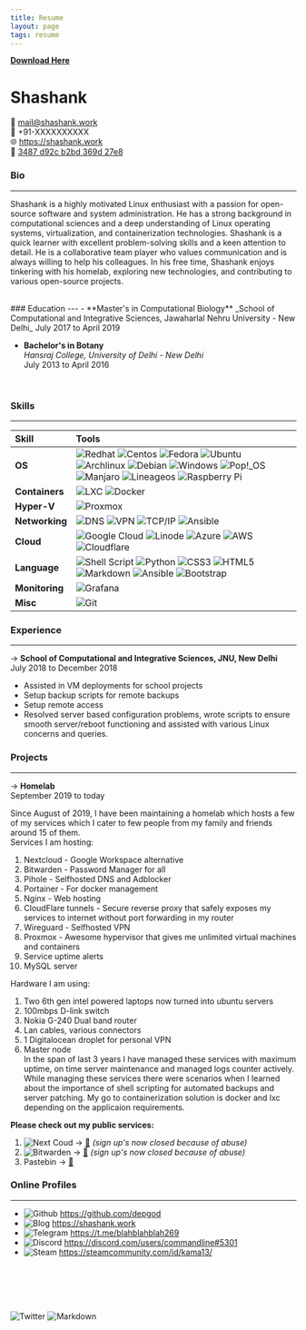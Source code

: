 ```yaml
---
title: Resume
layout: page
tags: resume
---
```

[**Download Here**](https://drive.google.com/file/d/1kEr9xcosC3RM_AnBMLm8gKI7O0a0DzBO/view?usp=share_link)
# Shashank
📧 mail@shashank.work  
📱 +91-XXXXXXXXXX  
🌐 https://shashank.work  
🔑 [3487 d92c b2bd 369d 27e8](https://keys.openpgp.org/vks/v1/by-fingerprint/C140A4EC3B6516385A0F3487D92CB2DB369D27E8)  
  

### Bio  
---

Shashank is a highly motivated Linux enthusiast with a passion for open-source software and system administration. He has a strong background in computational sciences and a deep understanding of Linux operating systems, virtualization, and containerization technologies. Shashank is a quick learner with excellent problem-solving skills and a keen attention to detail. He is a collaborative team player who values communication and is always willing to help his colleagues. In his free time, Shashank enjoys tinkering with his homelab, exploring new technologies, and contributing to various open-source projects.  

<br/>
### Education  
---
- **Master's in Computational Biology**  
	_School of Computational and Integrative Sciences, Jawaharlal Nehru University - New Delhi_  
	July 2017 to April 2019  
  
* **Bachelor's in Botany**  
	_Hansraj College, University of Delhi - New Delhi_  
	July 2013 to April 2016  
  
<br/>

### Skills  
---

| Skill | Tools |
| :--- | :--- |
| **OS** | ![Redhat](https://img.shields.io/badge/Red%20Hat-EE0000?style=for-the-badge&logo=redhat&logoColor=white) ![Centos](https://img.shields.io/badge/Cent%20OS-262577?style=for-the-badge&logo=CentOS&logoColor=white) ![Fedora](https://img.shields.io/badge/Fedora-294172?style=for-the-badge&logo=fedora&logoColor=white) ![Ubuntu](https://img.shields.io/badge/Ubuntu-E95420?style=for-the-badge&logo=ubuntu&logoColor=white) ![Archlinux](https://img.shields.io/badge/Arch_Linux-1793D1?style=for-the-badge&logo=arch-linux&logoColor=white) ![Debian](https://img.shields.io/badge/Debian-A81D33?style=for-the-badge&logo=debian&logoColor=white) ![Windows](https://img.shields.io/badge/Windows-0078D6?style=for-the-badge&logo=windows&logoColor=white) ![Pop!\_OS](https://img.shields.io/badge/Pop!_OS-48B9C7?style=for-the-badge&logo=Pop!_OS&logoColor=white) ![Manjaro](https://img.shields.io/badge/Manjaro-35BF5C?style=for-the-badge&logo=Manjaro&logoColor=white) ![Lineageos](https://img.shields.io/badge/lineageos-167C80?style=for-the-badge&logo=lineageos&logoColor=white) ![Raspberry Pi](https://img.shields.io/badge/-RaspberryPi-C51A4A?style=for-the-badge&logo=Raspberry-Pi) |     
| **Containers** | ![LXC](https://img.shields.io/badge/LXC-100000?style=for-the-badge&logo=LXC&logoColor=white&labelColor=F15CD1&color=FEAF62) ![Docker](https://img.shields.io/badge/docker-%230db7ed.svg?style=for-the-badge&logo=docker&logoColor=white) |  
| **Hyper-V** | ![Proxmox](https://img.shields.io/badge/Proxmox-100000?style=for-the-badge&logo=LXC&logoColor=white&labelColor=F15CD1&color=FE4D01) |
| **Networking** | ![DNS](https://img.shields.io/badge/DNS-100000?style=for-the-badge&logo=DNS&logoColor=white&labelColor=black&color=189DF4) ![VPN](https://img.shields.io/badge/VPN-100000?style=for-the-badge&logo=VPN&logoColor=white&labelColor=black&color=FF0101) ![TCP/IP](https://img.shields.io/badge/TCP/IP-100000?style=for-the-badge&logo=VPN&logoColor=white&labelColor=black&color=F500C9) ![Ansible](https://img.shields.io/badge/ansible-%231A1918.svg?style=for-the-badge&logo=ansible&logoColor=white) |  
| **Cloud** | ![Google Cloud](https://img.shields.io/badge/GoogleCloud-%234285F4.svg?style=for-the-badge&logo=google-cloud&logoColor=white) ![Linode](https://img.shields.io/badge/linode-00A95C?style=for-the-badge&logo=linode&logoColor=white) ![Azure](https://img.shields.io/badge/azure-%230072C6.svg?style=for-the-badge&logo=microsoftazure&logoColor=white) ![AWS](https://img.shields.io/badge/AWS-%23FF9900.svg?style=for-the-badge&logo=amazon-aws&logoColor=white) ![Cloudflare](https://img.shields.io/badge/Cloudflare-F38020?style=for-the-badge&logo=Cloudflare&logoColor=white) |   
| **Language** | ![Shell Script](https://img.shields.io/badge/shell_script-%23121011.svg?style=for-the-badge&logo=gnu-bash&logoColor=white) ![Python](https://img.shields.io/badge/python-3670A0?style=for-the-badge&logo=python&logoColor=ffdd54) ![CSS3](https://img.shields.io/badge/css3-%231572B6.svg?style=for-the-badge&logo=css3&logoColor=white) ![HTML5](https://img.shields.io/badge/html5-%23E34F26.svg?style=for-the-badge&logo=html5&logoColor=white) ![Markdown](https://img.shields.io/badge/markdown-%23000000.svg?style=for-the-badge&logo=markdown&logoColor=white) ![Ansible](https://img.shields.io/badge/ansible-%231A1918.svg?style=for-the-badge&logo=ansible&logoColor=white) ![Bootstrap](https://img.shields.io/badge/bootstrap-%23563D7C.svg?style=for-the-badge&logo=bootstrap&logoColor=white) |  
| **Monitoring** | ![Grafana](https://img.shields.io/badge/grafana-%23F46800.svg?style=for-the-badge&logo=grafana&logoColor=white) |  
| **Misc** | ![Git](https://img.shields.io/badge/GIT-E44C30?style=for-the-badge&logo=git&logoColor=white) |  


### Experience  
---
-> **School of Computational and Integrative Sciences, JNU, New Delhi**  
  July 2018 to December 2018  
  * Assisted in VM deployments for school projects  
  * Setup backup scripts for remote backups  
  * Setup remote access  
  * Resolved server based configuration problems, wrote scripts to ensure smooth server/reboot functioning and assisted with various Linux concerns and queries.  

### Projects  
---
-> **Homelab**  
  September 2019 to today  

  Since August of 2019, I have been maintaining a homelab which hosts a few of my services which I cater to few people from my family and friends around 15 of them.  
  Services I am hosting:  
  1. Nextcloud - Google Workspace alternative  
  2. Bitwarden - Password Manager for all  
  3. Pihole - Selfhosted DNS and Adblocker  
  4. Portainer - For docker management  
  5. Nginx - Web hosting  
  6. CloudFlare tunnels - Secure reverse proxy that safely exposes my services to internet without port forwarding in my router  
  7. Wireguard - Selfhosted VPN  
  8. Proxmox - Awesome hypervisor that gives me unlimited virtual machines and containers  
  9. Service uptime alerts  
  10. MySQL server  

  Hardware I am using:  
  1. Two 6th gen intel powered laptops now turned into ubuntu servers  
  2. 100mbps D-link switch  
  3. Nokia G-240 Dual band router  
  4. Lan cables, various connectors    
  5. 1 Digitalocean droplet  for personal VPN  
  6. Master node  
  In the span of last 3 years I have managed these services with maximum uptime, on time server maintenance and managed logs counter actively. While managing these services there were scenarios when I learned about the importance of shell scripting for automated backups and server patching. My go to containerization solution is docker and lxc depending on the applicaion requirements.  

  **Please check out my public services:**  
  1. ![Next Coud](https://img.shields.io/badge/Next%20Cloud-0B94DE?style=for-the-badge&logo=nextcloud&logoColor=white) -> [🔗](https://nc.shellshock.lol) _(sign up's now closed because of abuse)_  
  2. ![Bitwarden](https://img.shields.io/badge/bitwarden-%23175DDC.svg?style=for-the-badge&logo=bitwarden&logoColor=white) -> [🔗](https://bw.shellshock.lol) _(sign up's now closed because of abuse)_  
  3. Pastebin  -> [🔗](https://bin.shellshock.lol)
  
  
### Online Profiles  
---
- ![Github](https://img.shields.io/badge/GitHub-100000?style=for-the-badge&logo=github&logoColor=white) https://github.com/depgod  
- ![Blog](https://img.shields.io/badge/Blog-100000?style=for-the-badge&logo=home&logoColor=white&labelColor=black&color=A1FF14) https://shashank.work  
- ![Telegram](https://img.shields.io/badge/Telegram-2CA5E0?style=for-the-badge&logo=telegram&logoColor=white) https://t.me/blahblahblah269    
- ![Discord](https://img.shields.io/badge/Discord-7289DA?style=for-the-badge&logo=discord&logoColor=white) https://discord.com/users/commandline#5301  
- ![Steam](https://img.shields.io/badge/steam-%23000000.svg?style=for-the-badge&logo=steam&logoColor=white) https://steamcommunity.com/id/kama13/
<br/>
<br/>
<br/>
<br/>


![Twitter](https://img.shields.io/twitter/follow/badpkg?style=social) 
![Markdown](https://img.shields.io/badge/Made%20with-Markdown-1f425f.svg)

